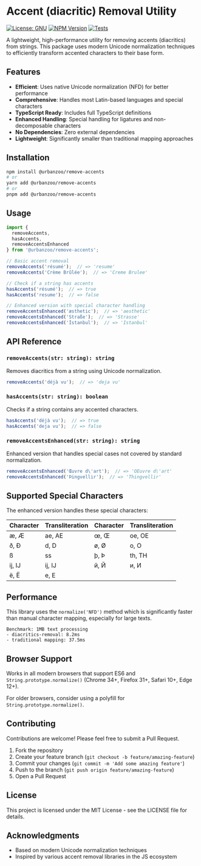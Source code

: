 # Accent (diacritic) Removal Utility

[![License: GNU](https://img.shields.io/badge/License-MIT-blue.svg)](https://opensource.org/licenses/MIT)
[![NPM Version](https://img.shields.io/npm/v/%40urbanzoo%2Fremove-accents)](https://www.npmjs.com/package/@urbanzoo/remove-accents?activeTab=readme)
[![Tests](https://github.com/UrbanZooStudios/remove-accents/actions/workflows/test.yml/badge.svg)](https://github.com/UrbanZooStudios/remove-accents/actions/workflows/test.yml)

A lightweight, high-performance utility for removing accents (diacritics) from strings. This package uses modern Unicode normalization techniques to efficiently transform accented characters to their base form.

## Features

- **Efficient**: Uses native Unicode normalization (NFD) for better performance
- **Comprehensive**: Handles most Latin-based languages and special characters
- **TypeScript Ready**: Includes full TypeScript definitions
- **Enhanced Handling**: Special handling for ligatures and non-decomposable characters
- **No Dependencies**: Zero external dependencies
- **Lightweight**: Significantly smaller than traditional mapping approaches

## Installation

```bash
npm install @urbanzoo/remove-accents
# or
yarn add @urbanzoo/remove-accents
# or
pnpm add @urbanzoo/remove-accents
```

## Usage

```typescript
import {
  removeAccents,
  hasAccents,
  removeAccentsEnhanced
} from '@urbanzoo/remove-accents';

// Basic accent removal
removeAccents('résumé');  // => 'resume'
removeAccents('Crème Brûlée');  // => 'Creme Brulee'

// Check if a string has accents
hasAccents('résumé');  // => true
hasAccents('resume');  // => false

// Enhanced version with special character handling
removeAccentsEnhanced('æsthetic');  // => 'aesthetic'
removeAccentsEnhanced('Straße');  // => 'Strasse'
removeAccentsEnhanced('İstanbul');  // => 'Istanbul'
```

## API Reference

### `removeAccents(str: string): string`

Removes diacritics from a string using Unicode normalization.

```typescript
removeAccents('déjà vu');  // => 'deja vu'
```

### `hasAccents(str: string): boolean`

Checks if a string contains any accented characters.

```typescript
hasAccents('déjà vu');  // => true
hasAccents('deja vu');  // => false
```

### `removeAccentsEnhanced(str: string): string`

Enhanced version that handles special cases not covered by standard normalization.

```typescript
removeAccentsEnhanced('Œuvre d\'art');  // => 'OEuvre d\'art'
removeAccentsEnhanced('Þingvellir');  // => 'Thingvellir'
```

## Supported Special Characters

The enhanced version handles these special characters:

| Character | Transliteration | Character | Transliteration |
|-----------|----------------|-----------|----------------|
| æ, Æ      | ae, AE         | œ, Œ      | oe, OE         |
| ð, Ð      | d, D           | ø, Ø      | o, O           |
| ß         | ss             | þ, Þ      | th, TH         |
| ĳ, Ĳ      | ij, IJ         | й, Й      | и, И           |
| ё, Ё      | е, Е           |           |                |

## Performance

This library uses the `normalize('NFD')` method which is significantly faster than manual character mapping, especially for large texts.

```
Benchmark: 1MB text processing
- diacritics-removal: 8.2ms
- traditional mapping: 37.5ms
```

## Browser Support

Works in all modern browsers that support ES6 and `String.prototype.normalize()` (Chrome 34+, Firefox 31+, Safari 10+, Edge 12+).

For older browsers, consider using a polyfill for `String.prototype.normalize()`.

## Contributing

Contributions are welcome! Please feel free to submit a Pull Request.

1. Fork the repository
2. Create your feature branch (`git checkout -b feature/amazing-feature`)
3. Commit your changes (`git commit -m 'Add some amazing feature'`)
4. Push to the branch (`git push origin feature/amazing-feature`)
5. Open a Pull Request

## License

This project is licensed under the MIT License - see the LICENSE file for details.

## Acknowledgments

- Based on modern Unicode normalization techniques
- Inspired by various accent removal libraries in the JS ecosystem
